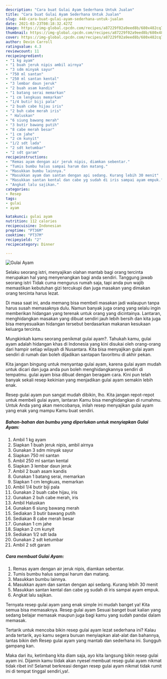 ```yaml
---
description: "Cara buat Gulai Ayam Sederhana Untuk Jualan"
title: "Cara buat Gulai Ayam Sederhana Untuk Jualan"
slug: 448-cara-buat-gulai-ayam-sederhana-untuk-jualan
date: 2021-03-23T08:18:32.427Z
image: https://img-global.cpcdn.com/recipes/a87229f02a9eed8b/680x482cq70/gulai-ayam-foto-resep-utama.jpg
thumbnail: https://img-global.cpcdn.com/recipes/a87229f02a9eed8b/680x482cq70/gulai-ayam-foto-resep-utama.jpg
cover: https://img-global.cpcdn.com/recipes/a87229f02a9eed8b/680x482cq70/gulai-ayam-foto-resep-utama.jpg
author: Devin Carroll
ratingvalue: 4.3
reviewcount: 11
recipeingredient:
- "1 kg ayam"
- "1 buah jeruk nipis ambil airnya"
- "3 sdm minyak sayur"
- "750 ml santan"
- "250 ml santan kental"
- "3 lembar daun jeruk"
- "2 buah asam kandis"
- "1 batang serai memarkan"
- "1 cm lengkuas memarkan"
- "1/4 butir biji pala"
- "2 buah cabe hijau iris"
- "2 buh cabe merah iris"
- " Haluskan"
- "6 siung bawang merah"
- "3 butir bawang putih"
- "8 cabe merah besar"
- "1 cm jahe"
- "2 cm kunyit"
- "1/2 sdt lada"
- "2 sdt ketumbar"
- "2 sdt garam"
recipeinstructions:
- "Remas ayam dengan air jeruk nipis, diamkan sebentar."
- "Tumis bumbu halus sampai harum dan matang."
- "Masukkan bumbu lainnya."
- "Masukkan ayam dan santan dengan api sedang. Kurang lebih 30 menit"
- "Masukkan santan kental dan cabe yg sudah di iris sampai ayam empuk."
- "Angkat lalu sajikan."
categories:
- Resep
tags:
- gulai
- ayam

katakunci: gulai ayam 
nutrition: 112 calories
recipecuisine: Indonesian
preptime: "PT36M"
cooktime: "PT37M"
recipeyield: "2"
recipecategory: Dinner

---
```



![Gulai Ayam](https://img-global.cpcdn.com/recipes/a87229f02a9eed8b/680x482cq70/gulai-ayam-foto-resep-utama.jpg)

Selaku seorang istri, menyajikan olahan mantab bagi orang tercinta merupakan hal yang menyenangkan bagi anda sendiri. Tanggung jawab seorang istri Tidak cuma mengurus rumah saja, tapi anda pun wajib memastikan kebutuhan gizi tercukupi dan juga masakan yang dimakan orang tercinta harus lezat.

Di masa  saat ini, anda memang bisa membeli masakan jadi walaupun tanpa harus susah memasaknya dulu. Namun banyak juga orang yang selalu ingin memberikan hidangan yang terenak untuk orang yang dicintainya. Lantaran, menghidangkan masakan yang dibuat sendiri jauh lebih bersih dan kita juga bisa menyesuaikan hidangan tersebut berdasarkan makanan kesukaan keluarga tercinta. 



Mungkinkah kamu seorang penikmat gulai ayam?. Tahukah kamu, gulai ayam adalah hidangan khas di Indonesia yang kini disukai oleh orang-orang dari hampir setiap wilayah di Nusantara. Kita bisa menyajikan gulai ayam sendiri di rumah dan boleh dijadikan santapan favoritmu di akhir pekan.

Kita jangan bingung untuk menyantap gulai ayam, karena gulai ayam mudah untuk dicari dan juga anda pun boleh menghidangkannya sendiri di tempatmu. gulai ayam bisa dibuat dengan beragam cara. Kini pun telah banyak sekali resep kekinian yang menjadikan gulai ayam semakin lebih enak.

Resep gulai ayam pun sangat mudah dibikin, lho. Kita jangan repot-repot untuk membeli gulai ayam, lantaran Kamu bisa menghidangkan di rumahmu. Untuk Anda yang akan mencobanya, inilah resep menyajikan gulai ayam yang enak yang mampu Kamu buat sendiri.

<!--inarticleads1-->

##### Bahan-bahan dan bumbu yang diperlukan untuk menyiapkan Gulai Ayam:

1. Ambil 1 kg ayam
1. Siapkan 1 buah jeruk nipis, ambil airnya
1. Gunakan 3 sdm minyak sayur
1. Siapkan 750 ml santan
1. Ambil 250 ml santan kental
1. Siapkan 3 lembar daun jeruk
1. Ambil 2 buah asam kandis
1. Gunakan 1 batang serai, memarkan
1. Siapkan 1 cm lengkuas, memarkan
1. Ambil 1/4 butir biji pala
1. Gunakan 2 buah cabe hijau, iris
1. Gunakan 2 buh cabe merah, iris
1. Ambil  Haluskan
1. Gunakan 6 siung bawang merah
1. Sediakan 3 butir bawang putih
1. Sediakan 8 cabe merah besar
1. Gunakan 1 cm jahe
1. Siapkan 2 cm kunyit
1. Sediakan 1/2 sdt lada
1. Gunakan 2 sdt ketumbar
1. Ambil 2 sdt garam




<!--inarticleads2-->

##### Cara membuat Gulai Ayam:

1. Remas ayam dengan air jeruk nipis, diamkan sebentar.
1. Tumis bumbu halus sampai harum dan matang.
1. Masukkan bumbu lainnya.
1. Masukkan ayam dan santan dengan api sedang. Kurang lebih 30 menit
1. Masukkan santan kental dan cabe yg sudah di iris sampai ayam empuk.
1. Angkat lalu sajikan.




Ternyata resep gulai ayam yang enak simple ini mudah banget ya! Kita semua bisa memasaknya. Resep gulai ayam Sesuai banget buat kalian yang sedang belajar memasak maupun juga bagi kamu yang sudah pandai dalam memasak.

Tertarik untuk mencoba bikin resep gulai ayam lezat sederhana ini? Kalau anda tertarik, ayo kamu segera buruan menyiapkan alat-alat dan bahannya, lantas bikin deh Resep gulai ayam yang mantab dan sederhana ini. Sungguh gampang kan. 

Maka dari itu, ketimbang kita diam saja, ayo kita langsung bikin resep gulai ayam ini. Dijamin kamu tiidak akan nyesel membuat resep gulai ayam nikmat tidak ribet ini! Selamat berkreasi dengan resep gulai ayam nikmat tidak rumit ini di tempat tinggal sendiri,ya!.

